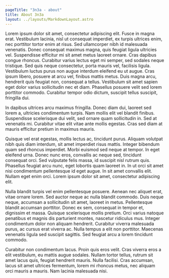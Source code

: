 ```yaml
---
pageTitle: "3n3a - about"
title: About 3n3a
layout: ../layouts/MarkdownLayout.astro
---
```


Lorem ipsum dolor sit amet, consectetur adipiscing elit. Fusce in magna erat. Vestibulum lacinia, nisl ut consequat imperdiet, ex turpis ultrices enim, nec porttitor tortor enim at risus. Sed ullamcorper nibh id malesuada venenatis. Donec consequat maximus magna, quis feugiat ligula ultricies vel. Suspendisse efficitur mi sit amet metus laoreet ornare. Cras dapibus congue rhoncus. Curabitur varius lectus eget mi semper, sed sodales neque tristique. Sed quis neque consectetur, porta mauris vel, facilisis ligula. Vestibulum luctus purus non augue interdum eleifend eu ut augue. Cras ipsum libero, posuere at arcu vel, finibus mattis metus. Duis magna arcu, hendrerit quis feugiat non, consequat a tellus. Vestibulum sit amet sapien eget dolor varius sollicitudin nec et diam. Phasellus posuere velit sed lorem porttitor commodo. Curabitur tempor odio dictum, suscipit tellus suscipit, fringilla dui.

In dapibus ultrices arcu maximus fringilla. Donec diam dui, laoreet sed lorem a, ultricies condimentum turpis. Nam mollis elit vel blandit finibus. Suspendisse scelerisque dui velit, sed ornare quam sollicitudin in. Sed at venenatis mi. Curabitur vitae elit vitae ante mollis egestas. Cras sed diam at mauris efficitur pretium in maximus mauris.

Quisque vel erat egestas, mollis lectus ac, tincidunt purus. Aliquam volutpat nibh quis diam interdum, sit amet imperdiet risus mattis. Integer bibendum quam sed rhoncus imperdiet. Morbi euismod sed neque at tempor. In eget eleifend urna. Donec nunc eros, convallis ac neque sed, tincidunt consequat orci. Sed vulputate felis massa, id suscipit nisl rutrum quis. Phasellus feugiat arcu nunc, eget lobortis quam laoreet in. In ut orci sit amet nisi condimentum pellentesque id eget augue. In sit amet convallis elit. Nullam eget enim orci. Lorem ipsum dolor sit amet, consectetur adipiscing elit.

Nulla blandit turpis vel enim pellentesque posuere. Aenean nec aliquet erat, vitae ornare lorem. Sed auctor neque ac nulla blandit commodo. Duis neque neque, accumsan a sollicitudin sit amet, laoreet in metus. Pellentesque blandit accumsan porttitor. Donec ex sem, consequat in tempor et, dignissim et massa. Quisque scelerisque mollis pretium. Orci varius natoque penatibus et magnis dis parturient montes, nascetur ridiculus mus. Integer condimentum dolor non aliquam hendrerit. Curabitur viverra malesuada purus, ac cursus erat viverra ac. Nulla tempus a elit non porttitor. Maecenas venenatis ligula sed suscipit sagittis. Sed feugiat arcu a lorem tincidunt commodo.

Curabitur non condimentum lacus. Proin quis eros velit. Cras viverra eros a elit vestibulum, eu mattis augue sodales. Nullam tortor tellus, rutrum sit amet lacus quis, feugiat hendrerit mauris. Nulla facilisi. Cras accumsan, lacus sit amet ultrices fermentum, lorem mi rhoncus metus, nec aliquam orci mauris a mauris. Nam lacinia malesuada nisi.
